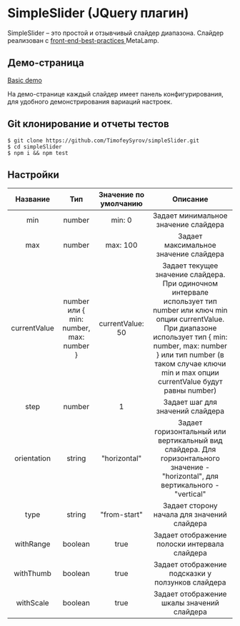 # SimpleSlider (JQuery плагин)
SimpleSlider – это простой и отзывчивый слайдер диапазона. Слайдер реализован с [front-end-best-practices
](https://github.com/fullstack-development/front-end-best-practices) MetaLamp.

## Демо-страница
[Basic demo](https://timofeysyrov.github.io/simpleSlider/)

На демо-странице каждый слайдер имеет панель конфигурирования, для удобного демонстрирования вариаций настроек.

## Git клонирование и отчеты тестов
```
$ git clone https://github.com/TimofeySyrov/simpleSlider.git
$ cd simpleSlider
$ npm i && npm test
```

## Настройки
| Название  | Тип  | Значение по умолчанию | Описание |
| :------------: |:---------------:| :---------:|:--:|
| min     | number | min: 0 | Задает минимальное значение слайдера |
| max     | number | max: 100 | Задает максимальное значение слайдера |
| currentValue     | number или { min: number, max: number } | currentValue: 50 | Задает текущее значение слайдера. При одиночном интервале использует тип number или ключ min опции currentValue. При диапазоне использует тип { min: number, max: number } или тип number (в таком случае ключи min и max опции currentValue будут равны number)  |
| step | number | 1 | Задает шаг для значений слайдера |
| orientation | string | "horizontal" | Задает горизонтальный или вертикальный вид слайдера. Для горизонтального значение - "horizontal", для вертикального - "vertical" |
| type | string | "from-start" | Задает сторону начала для значений слайдера  |
| withRange | boolean | true | Задает отображение полоски интервала слайдера |
| withThumb | boolean | true | Задает отображение подсказки у ползунков слайдера |
| withScale | boolean | true | Задает отображение шкалы значений слайдера |
